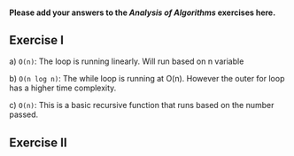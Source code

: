 #### Please add your answers to the ***Analysis of  Algorithms*** exercises here.

## Exercise I

a) `O(n)`: The loop is running linearly. Will run based on n variable


b) `O(n log n)`: The while loop is running at O(n). However the outer for loop has a higher time complexity.


c) `O(n)`: This is a basic recursive function that runs based on the number passed.

## Exercise II


